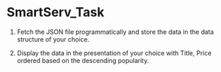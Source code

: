 # SmartServ_Task
1. Fetch the JSON file programmatically and store the data in the data structure of your choice. 

2. Display the data in the presentation of your choice with Title, Price ordered based on the descending popularity.
